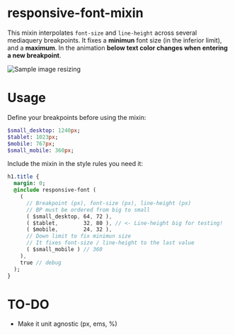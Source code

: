 # responsive-font-mixin

This mixin interpolates `font-size` and `line-height` across several mediaquery breakpoints. It fixes a **minimun** font size (in the inferior limit), and a **maximum**. In the animation **below text color changes when entering a new breakpoint**.

<img src="screenshot.gif" alt="Sample image resizing">

# Usage

Define your breakpoints before using the mixin:

````SASS
$small_desktop: 1240px;
$tablet: 1023px;
$mobile: 767px;
$small_mobile: 360px;
````

Include the mixin in the style rules you need it:

````SASS
h1.title {
  margin: 0;
  @include responsive-font (
    (
      // Breakpoint (px), font-size (px), line-height (px)
      // BP must be ordered from big to small
      ( $small_desktop, 64, 72 ),
      ( $tablet,        32, 80 ), // <- Line-height big for testing!
      ( $mobile,        24, 32 ),
      // Down limit to fix minimun size
      // It fixes font-size / line-height to the last value
      ( $small_mobile ) // 360
    ),
    true // debug
  );
}
````

# TO-DO
- Make it unit agnostic (px, ems, %)
